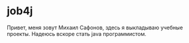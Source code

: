 ﻿# job4j


Привет, меня зовут Михаил Сафонов, здесь я выкладываю учебные проекты. Надеюсь вскоре стать java программистом.
